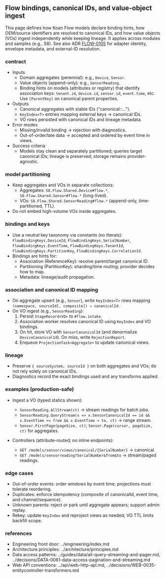 ## Flow bindings, canonical IDs, and value-object ingest

This page defines how Koan Flow models declare binding hints, how OEM/source identifiers are resolved to canonical IDs, and how value objects (VOs) ingest independently while keeping lineage. It applies across modules and samples (e.g., S8). See also ADR [FLOW-0105](../decisions/FLOW-0105-external-id-translation-adapter-identity-and-normalized-payloads.md) for adapter identity, envelope metadata, and external-ID resolution.

### contract

- Inputs
  - Domain aggregates (perennial): e.g., `Device`, `Sensor`.
  - Value objects (append-only): e.g., `SensorReading`.
  - Binding hints on models (attributes or registry) that identify association keys: `tenant.id`, `device.id`, `sensor.id`, `event.time`, etc. Use `[ParentKey]` on canonical parent properties.
- Outputs
  - Canonical aggregates with stable IDs ("canonical::…").
  - `KeyIndex<T>` entries mapping external keys → canonical IDs.
  - VO rows persisted with canonical IDs and lineage metadata.
- Error modes
  - Missing/invalid binding → rejection with diagnostics.
  - Out-of-order/late data → accepted and ordered by event time in views.
- Success criteria
  - Models stay clean and separately partitioned; queries target canonical IDs; lineage is preserved; storage remains provider-agnostic.

### model partitioning

- Keep aggregates and VOs in separate collections:
  - Aggregates: `S8.Flow.Shared.Device#flow.*`, `S8.Flow.Shared.Sensor#flow.*` (long-lived).
  - VOs: `S8.Flow.Shared.SensorReading#flow.*` (append-only, time-partitioned, TTL).
- Do not embed high-volume VOs inside aggregates.

### bindings and keys

- Use a neutral key taxonomy via constants (no literals): `FlowBindingKeys.DeviceId`, `FlowBindingKeys.SerialNumber`, `FlowBindingKeys.EventTime`, `FlowBindingKeys.TenantId`, `FlowBindingKeys.PartitionKey`, `FlowBindingKeys.CorrelationId`.
- Bindings are hints for:
  - Association (ReferenceKey): resolve parent/target canonical ID.
  - Partitioning (PartitionKey): sharding/time routing; provider decides how to map.
  - Metadata: lineage/audit propagation.

### association and canonical ID mapping

- On aggregate upsert (e.g., `Sensor`), write `KeyIndex<T>` rows mapping `(namespace, sourceId[, composite]) → canonicalId`.
- On VO ingest (e.g., `SensorReading`):
  1. Persist `StageRecord<VO>` to `#flow.intake`.
  2. Association worker resolves canonical ID using `KeyIndex` and VO bindings.
  3. On hit, store VO with `SensorCanonicalId` (and denormalize `DeviceCanonicalId`). On miss, write `RejectionReport`.
  4. Enqueue `ProjectionTask<Aggregate>` to update canonical views.

### lineage

- Preserve `{ sourceSystem, sourceId }` on both aggregates and VOs; do not rely solely on canonical IDs.
- Diagnostics record the exact bindings used and any transforms applied.

### examples (production-safe)

- Ingest a VO (typed statics shown):

  - `SensorReading.AllStream(ct)` → stream readings for batch jobs.
  - `SensorReading.QueryStream(x => x.SensorCanonicalId == id && x.EventTime >= from && x.EventTime < to, ct)` → range stream.
  - `Sensor.FirstPage(pageSize, ct)`; `Sensor.Page(cursor, pageSize, ct)` for aggregates.

- Controllers (attribute-routed; no inline endpoints):
  - `GET /models/sensor/views/canonical/{SerialNumber}` → canonical.
  - `GET /models/sensorreading?SerialNumber&from&to` → stream/paged readings.

### edge cases

- Out-of-order events: order windows by event time; projections must tolerate reordering.
- Duplicates: enforce idempotency (composite of canonicalId, event time, and channel/sequence).
- Unknown parents: reject or park until aggregate appears; support admin replay.
- Rekey: update `KeyIndex` and reproject views as needed; VO TTL limits backfill scope.

### references

- Engineering front door: ../engineering/index.md
- Architecture principles: ../architecture/principles.md
- Data access patterns: ../guides/data/all-query-streaming-and-pager.md, ../decisions/DATA-0061-data-access-pagination-and-streaming.md
- Web API conventions: ../api/web-http-api.md, ../decisions/WEB-0035-entitycontroller-transformers.md
